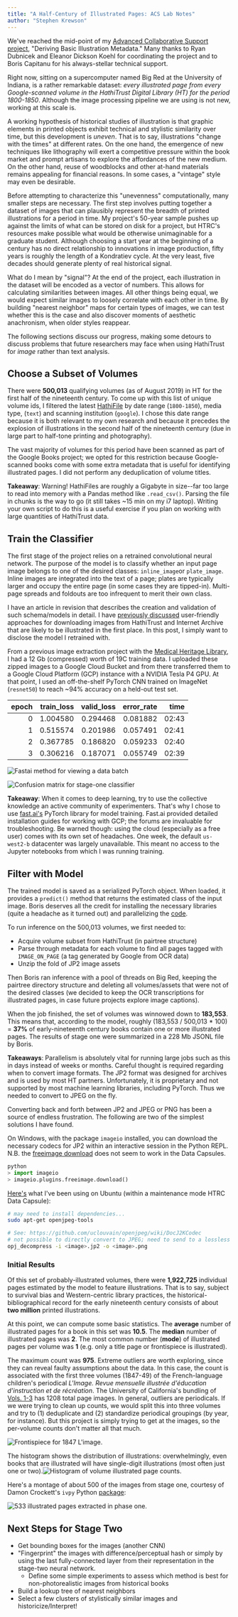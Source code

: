 ```yaml
---
title: "A Half-Century of Illustrated Pages: ACS Lab Notes"
author: "Stephen Krewson"
---
```


We've reached the mid-point of my [Advanced Collaborative Support project](https://www.hathitrust.org/hathitrust-research-center-awards-five-acs-projects), "Deriving Basic Illustration Metadata." Many thanks to Ryan Dubnicek and Eleanor Dickson Koehl for coordinating the project and to Boris Capitanu for his always-stellar technical support.

Right now, sitting on a supercomputer named Big Red at the University of Indiana, is a rather remarkable dataset: *every illustrated page from every Google-scanned volume in the HathiTrust Digital Library (HT) for the period 1800-1850*. Although the image processing pipeline we are using is not new, working at this scale is.

A working hypothesis of historical studies of illustration is that graphic elements in printed objects exhibit technical and stylistic similarity over time, but this development is *uneven*. That is to say, illustrations "change with the times" at different rates. On the one hand, the emergence of new techniques like lithography will exert a competitive pressure within the book market and prompt artisans to explore the affordances of the new medium. On the other hand, reuse of woodblocks and other at-hand materials remains appealing for financial reasons. In some cases, a "vintage" style may even be desirable.

Before attempting to characterize this "unevenness" computationally, many smaller steps are necessary. The first step involves putting together a dataset of images that can plausibly represent the breadth of printed illustrations for a period in time. My project's 50-year sample pushes up against the limits of what can be stored on disk for a project, but HTRC's resources make possible what would be otherwise unimaginable for a graduate student. Although choosing a start year at the beginning of a century has no direct relationship to innovations in image production, fifty years is roughly the length of a Kondratiev cycle. At the very least, five decades should generate plenty of real historical signal.

What do I mean by "signal"? At the end of the project, each illustration in the dataset will be encoded as a vector of numbers. This allows for calculating similarities between images. All other things being equal, we would expect similar images to loosely correlate with each other in time. By building "nearest neighbor" maps for certain types of images, we can test whether this is the case and also discover moments of aesthetic anachronism, when older styles reappear.

The following sections discuss our progress, making some detours to discuss problems that future researchers may face when using HathiTrust for *image* rather than text analysis.

## Choose a Subset of Volumes

There were **500,013** qualifying volumes (as of August 2019) in HT for the first half of the nineteenth century. To come up with this list of unique volume ids, I filtered the latest [HathiFile](https://www.hathitrust.org/hathifiles) by date range (`1800-1850`), media type, (`text`) and scanning institution (`google`). I chose this date range because it is both relevant to my own research and because it precedes the explosion of illustrations in the second half of the nineteenth century (due in large part to half-tone printing and photography). 

The vast majority of volumes for this period have been scanned as part of the Google Books project; we opted for this restriction because Google-scanned books come with some extra metadata that is useful for identifying illustrated pages. I did not perform any deduplication of volume titles.

**Takeaway**: Warning! HathiFiles are roughly a Gigabyte in size--far too large to read into memory with a Pandas method like `.read_csv()`.  Parsing the file in chunks is the way to go (it still takes ~15 min on my i7 laptop). Writing your own script to do this is a useful exercise if you plan on working with large quantities of HathiTrust data.

## Train the Classifier

The first stage of the project relies on a retrained convolutional neural network. The purpose of the model is to classify whether an input page image belongs to one of the desired classes: `inline_image`or `plate_image`. Inline images are integrated into the text of a page; plates are typically larger and occupy the entire page (in some cases they are tipped-in). Multi-page spreads and foldouts are too infrequent to merit their own class.

I have an article in revision that describes the creation and validation of such schema/models in detail. I have [previously discussed](https://programminghistorian.org/en/lessons/extracting-illustrated-pages) user-friendly approaches for downloading images from HathiTrust and Internet Archive that are likely to be illustrated in the first place. In this post, I simply want to disclose the model I retrained with.

From a previous image extraction project with the [Medical Heritage Library](http://www.medicalheritage.org/), I had a 12 Gb (compressed) worth of 19C training data. I uploaded these zipped images to a Google Cloud Bucket and from there transferred them to a Google Cloud Platform (GCP) instance with a NVIDIA Tesla P4 GPU. At that point, I used an off-the-shelf PyTorch CNN trained on ImageNet (`resnet50`) to reach ~94% accuracy on a held-out test set.

| epoch | train_loss | valid_loss | error_rate |  time |
| ----: | ---------: | ---------: | ---------: | ----: |
|     0 |   1.004580 |   0.294468 |   0.081882 | 02:43 |
|     1 |   0.515574 |   0.201986 |   0.057491 | 02:41 |
|     2 |   0.367785 |   0.186820 |   0.059233 | 02:40 |
|     3 |   0.306216 |   0.187071 |   0.055749 | 02:39 |

![Fastai method for viewing a data batch](img/batch.png)

![Confusion matrix for stage-one classifier](img/confusion.png)



**Takeaway**: When it comes to deep learning, try to use the collective knowledge an active community of experimenters. That's why I chose to use [fast.ai's](https://www.fast.ai/) PyTorch library for model training. Fast.ai provided detailed installation guides for working with GCP; the forums are invaluable for troubleshooting. Be warned though: using the cloud (especially as a free user) comes with its own set of headaches. One week, the default `us-west2-b` datacenter was largely unavailable. This meant no access to the Jupyter notebooks from which I was running training. 

## Filter with Model

The trained model is saved as a serialized PyTorch object. When loaded, it provides a `predict()` method that returns the estimated class of the input image. Boris deserves all the credit for installing the necessary libraries (quite a headache as it turned out) and parallelizing the [code](https://github.com/htrc/ACS-krewson). 

To run inference on the 500,013 volumes, we first needed to:

- Acquire volume subset from HathiTrust (in pairtree structure)
- Parse through metadata for each volume to find all pages tagged with `IMAGE_ON_PAGE` (a tag generated by Google from OCR data)
- Unzip the fold of JP2 image assets

Then Boris ran inference with a pool of threads on Big Red, keeping the pairtree directory structure and deleting all volumes/assets that were not of the desired classes (we decided to keep the OCR transcriptions for illustrated pages, in case future projects explore image captions).

When the job finished, the set of volumes was winnowed down to **183,553**. This means that, according to the model, roughly (183,553 / 500,013 * 100)  = **37%** of early-nineteenth century books contain one or more illustrated pages. The results of stage one were summarized in a 228 Mb JSONL file by Boris.

**Takeaways**: Parallelism is absolutely vital for running large jobs such as this in days instead of weeks or months. Careful thought is required regarding when to convert image formats. The JP2 format was designed for archives and is used by most HT partners. Unfortunately, it is proprietary and not supported by most machine learning libraries, including PyTorch. Thus we needed to convert to JPEG on the fly.

Converting back and forth between JP2 and JPEG or PNG has been a source of endless frustration. The following are two of the simplest solutions I have found.

On Windows, with the package `imageio` installed, you can download the necessary codecs for JP2 within an interactive session in the Python REPL. N.B. the [freeimage download](https://imageio.readthedocs.io/en/latest/format_jp2-fi.html#jp2-fi) does not seem to work in the Data Capsules.

```python
python
> import imageio
> imageio.plugins.freeimage.download()
```

[Here's](https://packages.ubuntu.com/xenial/openjpeg-tools) what I've been using on Ubuntu (within a maintenance mode HTRC Data Capsule):

```bash
# may need to install dependencies...
sudo apt-get openjpeg-tools

# See: https://github.com/uclouvain/openjpeg/wiki/DocJ2KCodec
# not possible to directly convert to JPEG; need to send to a lossless format like PNG
opj_decompress -i <image>.jp2 -o <image>.png
```

### Initial Results

Of this set of probably-illustrated volumes, there were **1,922,725** individual pages estimated by the model to feature illustrations. That is to say, subject to survival bias and Western-centric library practices, the historical-bibliographical record for the early nineteenth century consists of about **two million** printed illustrations.

At this point, we can compute some basic statistics. The **average** number of illustrated pages for a book in this set was **10.5**. The **median** number of illustrated pages was **2**. The most common number (**mode**) of illustrated pages per volume was **1** (e.g. only a title page or frontispiece is illustrated).

The maximum count was **975**. Extreme outliers are worth exploring, since they can reveal faulty assumptions about the data. In this case, the count is associated with the first three volumes (1847-49) of the French-language children's periodical *L'Image. Revue mensuelle illustrée d'éducation d'instruction et de récréation*. The University of California's bundling of [Vols. 1-3](https://hdl.handle.net/2027/uc1.a0010191161) has 1208 total page images. In general, outliers are periodicals. If we were trying to clean up counts, we would split this into three volumes and try to (1) deduplicate and (2) standardize periodical groupings (by year, for instance). But this project is simply trying to get at the images, so the per-volume counts don't matter all that much.

![Frontispiece for 1847 *L'image*.](img/limage.jpg)

The histogram shows the distribution of illustrations: overwhelmingly, even books that are illustrated will have single-digit illustrations (most often just one or two).![Histogram of volume illustrated page counts.](img/phase1_histogram.png)

Here's a montage of about 500 of the images from stage one, courtesy of Damon Crockett's `ivpy` Python [package](http://damoncrockett.com/projects/ivpy.htm):

![533 illustrated pages extracted in phase one.](img/phase1_montage_533.png)



## Next Steps for Stage Two

- Get bounding boxes for the images (another CNN)
- "Fingerprint" the images with difference/perceptual hash or simply by using the last fully-connected layer from their representation in the stage-two neural network.
  - Define some simple experiments to assess which method is best for non-photorealistic images from historical books
- Build a lookup tree of nearest neighbors
- Select a few clusters of stylistically similar images and historicize/Interpret!
